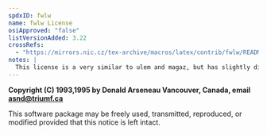 ```yaml
---
spdxID: fwlw
name: fwlw License
osiApproved: "false"
listVersionAdded: 3.22
crossRefs: 
  - "https://mirrors.nic.cz/tex-archive/macros/latex/contrib/fwlw/README"
notes: |
  This license is a very similar to ulem and magaz, but has slightly different obligations.
---
```


**Copyright (C) 1993,1995 by Donald Arseneau Vancouver, Canada, email asnd@triumf.ca**

This software package may be freely used, transmitted, reproduced, or modified provided that this notice is left intact.
